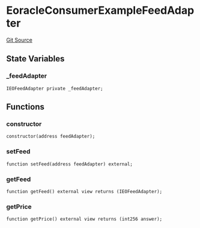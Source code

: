 # EoracleConsumerExampleFeedAdapter
[Git Source](https://github.com/Eoracle/target-contracts/blob/88beedd8b816225fb92696d7d314b9def6318a7e/src/examples/EoracleConsumerExampleFeedAdapter.sol)


## State Variables
### _feedAdapter

```solidity
IEOFeedAdapter private _feedAdapter;
```


## Functions
### constructor


```solidity
constructor(address feedAdapter);
```

### setFeed


```solidity
function setFeed(address feedAdapter) external;
```

### getFeed


```solidity
function getFeed() external view returns (IEOFeedAdapter);
```

### getPrice


```solidity
function getPrice() external view returns (int256 answer);
```

